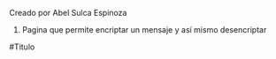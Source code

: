Creado por Abel Sulca Espinoza

1. Pagina que permite encriptar un mensaje y así mismo desencriptar

#Titulo
